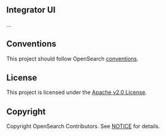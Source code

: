 ## Integrator UI

...

## Conventions

This project should follow OpenSearch [conventions](https://github.com/opensearch-project/OpenSearch-Dashboards/blob/main/src/core/CONVENTIONS.md#plugin-structure).

## License

This project is licensed under the [Apache v2.0 License](LICENSE.txt).

## Copyright

Copyright OpenSearch Contributors. See [NOTICE](NOTICE.txt) for details.

